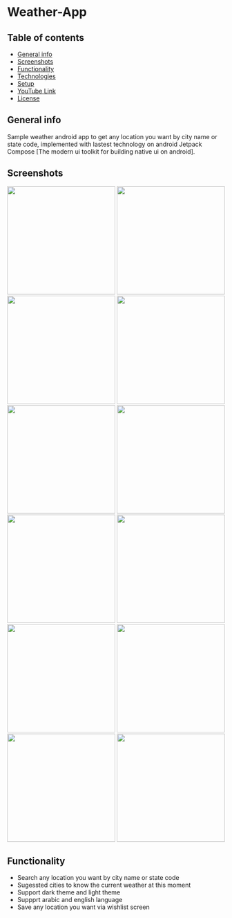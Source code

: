 # Weather-App

## Table of contents
* [General info](#general-info)
* [Screenshots](#screenshots)
* [Functionality](#functionality)
* [Technologies](#technologies)
* [Setup](#setup)
* [YouTube Link](#youtube-link)
* [License](#license)

## General info

Sample weather android app to get any location you want by city name or state code, implemented with lastest technology on android
Jetpack Compose [The modern ui toolkit for building native ui on android].

## Screenshots

<img src="images/1- Home.jpg" width="250"> <img src="images/2- Search.jpg" width="250">
<img src="images/3- Search Details.jpg" width="250">
<img src="images/4- Settings.jpg" width="250">
<img src="images/5- Temp Unit.jpg" width="250">
<img src="images/6- Add City.jpg" width="250">
<img src="images/7- Home.jpg" width="250">
<img src="images/8- Search.jpg" width="250">
<img src="images/9- Search Details.jpg" width="250">
<img src="images/10- Settings.jpg" width="250">
<img src="images/11- Temp Unit.jpg" width="250">
<img src="images/12- Add City.jpg" width="250">

## Functionality
- Search any location you want by city name or state code
- Sugessted cities to know the current weather at this moment 
- Support dark theme and light theme
- Suppprt arabic and english language
- Save any location you want via wishlist screen
